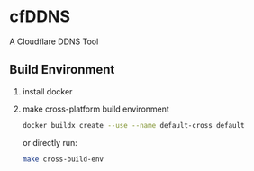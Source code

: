 # cfDDNS

A Cloudflare DDNS Tool

## Build Environment

1. install docker

2. make cross-platform build environment

    ```bash
    docker buildx create --use --name default-cross default
    ```
   
    or directly run:

    ```bash
   make cross-build-env
    ```
